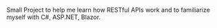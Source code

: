 Small Project to help me learn how RESTful APIs work and to familiarize myself with C#, ASP.NET, Blazor.
